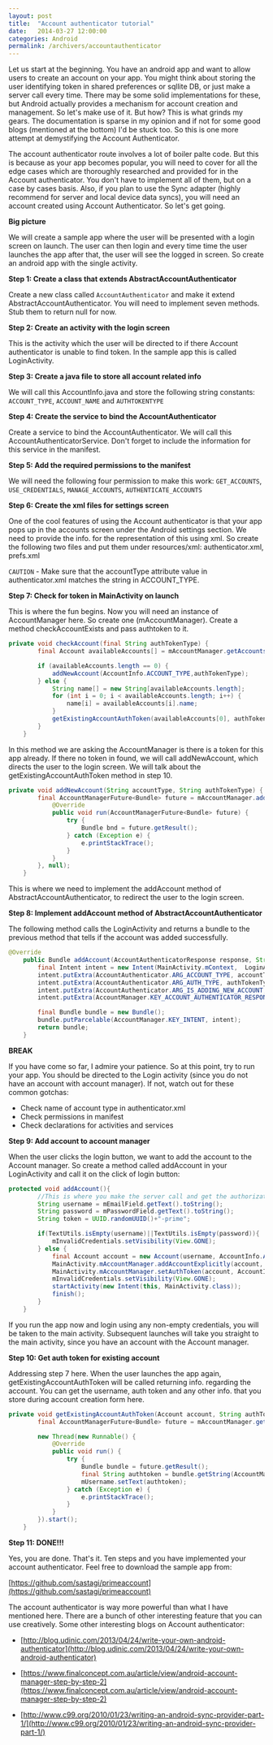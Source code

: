 ```yaml
---
layout: post
title:  "Account authenticator tutorial"
date:   2014-03-27 12:00:00
categories: Android
permalink: /archivers/accountauthenticator
---
```


Let us start at the beginning. You have an android app and want to allow users to create an account on your app. You might think about storing the user identifying token in shared preferences or sqllite DB, or just make a server call every time. There  may be some solid implementations for these, but Android actually provides a mechanism for account creation and management. So let's make use of it. But how? This is what grinds my gears. 
The documentation is sparse in my opinion and if not for some good blogs (mentioned at the bottom) I'd be stuck too. So this is one more attempt at demystifying the Account Authenticator. 

The account authenticator route involves a lot of boiler palte code. But this is because as your app becomes popular, you will need to cover for all the edge cases which are thoroughly researched and provided for in the Account authenticator. You don't have to implement all of them, but on a case by cases basis. Also, if you plan to use the Sync adapter (highly recommend for server and local device data syncs), you will need an account created using Account Authenticator. 
So let's get going.

**Big picture**

We will create a sample app where the user will be presented with a login screen on launch. The user can then login and every time time the user launches the app after that, the user will see the logged in screen. So create an android app with the single activity.

**Step 1: Create a class that extends AbstractAccountAuthenticator**

Create a new class called `AccountAuthenticator` and make it extend AbstractAccountAuthenticator. You will need to implement seven methods. Stub them to return null for now.

**Step 2: Create an activity with the login screen**

This is the activity which the user will be directed to if there Account authenticator is unable to find token. In the sample app this is called LoginActivity.
 
**Step 3: Create a java file to store all account related info**

We will call this AccountInfo.java and store the following string constants: `ACCOUNT_TYPE`, `ACCOUNT_NAME` and `AUTHTOKENTYPE`

**Step 4: Create the service to bind the AccountAuthenticator**

Create a service to bind the AccountAuthenticator. We will call this AccountAuthenticatorService. Don't forget to include the information for this service in the manifest.

**Step 5: Add the required permissions to the manifest**

We will need the following four permission to make this work: `GET_ACCOUNTS`, `USE_CREDENTIALS`, `MANAGE_ACCOUNTS`, `AUTHENTICATE_ACCOUNTS`

**Step 6: Create the xml files for settings screen**

One of the cool features of using the Account authenticator is that your app pops up in the accounts screen under the Android settings section. We need to provide the info. for the representation of this using xml. So create the following two files and put them under resources/xml: authenticator.xml, prefs.xml

`CAUTION` - Make sure that the accountType attribute value in authenticator.xml matches the string in ACCOUNT_TYPE.

**Step 7: Check for token in MainActivity on launch**

This is where the fun begins. Now you will need an instance of AccountManager here. So create one (mAccountManager). Create a method checkAccountExists and pass authtoken to it.

```java
private void checkAccount(final String authTokenType) {
        final Account availableAccounts[] = mAccountManager.getAccountsByType(AccountInfo.ACCOUNT_TYPE);

        if (availableAccounts.length == 0) {
            addNewAccount(AccountInfo.ACCOUNT_TYPE,authTokenType);
        } else {
            String name[] = new String[availableAccounts.length];
            for (int i = 0; i < availableAccounts.length; i++) {
                name[i] = availableAccounts[i].name;
            }
            getExistingAccountAuthToken(availableAccounts[0], authTokenType);
        }
    }
```

In this method we are asking the AccountManager is there is a token for this app already. If there no token in found, we will call addNewAccount, which directs the user to the login screen. We will talk about the getExistingAccountAuthToken method in step 10.


```java
private void addNewAccount(String accountType, String authTokenType) {
        final AccountManagerFuture<Bundle> future = mAccountManager.addAccount(accountType, authTokenType, null, null, this, new AccountManagerCallback<Bundle>() {
            @Override
            public void run(AccountManagerFuture<Bundle> future) {
                try {
                    Bundle bnd = future.getResult();
                } catch (Exception e) {
                    e.printStackTrace();
                }
            }
        }, null);
    }
```

This is where we need to implement the addAccount method of AbstractAccountAuthenticator, to redirect the user to the login screen.

**Step 8: Implement addAccount method of AbstractAccountAuthenticator**

The following method calls the LoginActivity and returns a bundle to the previous method that tells if the account was added successfully.

```java
@Override
    public Bundle addAccount(AccountAuthenticatorResponse response, String accountType, String authTokenType, String[] requiredFeatures, Bundle options) throws NetworkErrorException {
        final Intent intent = new Intent(MainActivity.mContext,  LoginActivity.class);
        intent.putExtra(AccountAuthenticator.ARG_ACCOUNT_TYPE, accountType);
        intent.putExtra(AccountAuthenticator.ARG_AUTH_TYPE, authTokenType);
        intent.putExtra(AccountAuthenticator.ARG_IS_ADDING_NEW_ACCOUNT, true);
        intent.putExtra(AccountManager.KEY_ACCOUNT_AUTHENTICATOR_RESPONSE, response);

        final Bundle bundle = new Bundle();
        bundle.putParcelable(AccountManager.KEY_INTENT, intent);
        return bundle;
    }
```    

**BREAK**

If you have come so far, I admire your patience. So at this point, try to run your app. You should be directed to the Login activity (since you do not have an account with account manager). If not, watch out for these common gotchas:

* Check name of account type in authenticator.xml
* Check permissions in manifest
* Check declarations for activities and services

**Step 9: Add account to account manager**

When the user clicks the login button,  we want to add the account to the Account manager. So create a method called addAccount in your LoginActivity and call it on the click of login button:

```java
protected void addAccount(){
        //This is where you make the server call and get the authorization tokens. Adding dummy stuff here.
        String username = mEmailField.getText().toString();
        String password = mPasswordField.getText().toString();
        String token = UUID.randomUUID()+"-prime";

        if(TextUtils.isEmpty(username)||TextUtils.isEmpty(password)){
            mInvalidCredentials.setVisibility(View.GONE);
        } else {
            final Account account = new Account(username, AccountInfo.ACCOUNT_TYPE);
            MainActivity.mAccountManager.addAccountExplicitly(account, password, null);
            MainActivity.mAccountManager.setAuthToken(account, AccountInfo.AUTHTOKENTYPE, token);
            mInvalidCredentials.setVisibility(View.GONE);
            startActivity(new Intent(this, MainActivity.class));
            finish();
        }
    }
```

If you run the app now and login using any non-empty credentials, you will be taken to the main activity. Subsequent launches will take you straight to the main activity, since you have an account with the Account manager.

**Step 10: Get auth token for existing account**

Addressing step 7 here. When the user launches the app again, getExistingAccountAuthToken will be called returning info. regarding the account. You can get the username, auth token and any other info. that you store during account creation form here.

```java
private void getExistingAccountAuthToken(Account account, String authTokenType) {
        final AccountManagerFuture<Bundle> future = mAccountManager.getAuthToken(account, authTokenType, null, this, null, null);

        new Thread(new Runnable() {
            @Override
            public void run() {
                try {
                    Bundle bundle = future.getResult();
                    final String authtoken = bundle.getString(AccountManager.KEY_ACCOUNT_NAME);
                    mUsername.setText(authtoken);
                } catch (Exception e) {
                    e.printStackTrace();
                }
            }
        }).start();
    }
```

**Step 11: DONE!!!**

Yes, you are done. That's it. Ten steps and you have implemented your account authenticator. Feel free to download the sample app from:

[https://github.com/sastagi/primeaccount](https://github.com/sastagi/primeaccount)

The account authenticator is way more powerful than what I have mentioned here. There are a bunch of other interesting feature that you can use creatively. Some other interesting blogs on Account authenticator:

* [http://blog.udinic.com/2013/04/24/write-your-own-android-authenticator](http://blog.udinic.com/2013/04/24/write-your-own-android-authenticator)

* [https://www.finalconcept.com.au/article/view/android-account-manager-step-by-step-2](https://www.finalconcept.com.au/article/view/android-account-manager-step-by-step-2)

* [http://www.c99.org/2010/01/23/writing-an-android-sync-provider-part-1/](http://www.c99.org/2010/01/23/writing-an-android-sync-provider-part-1/)